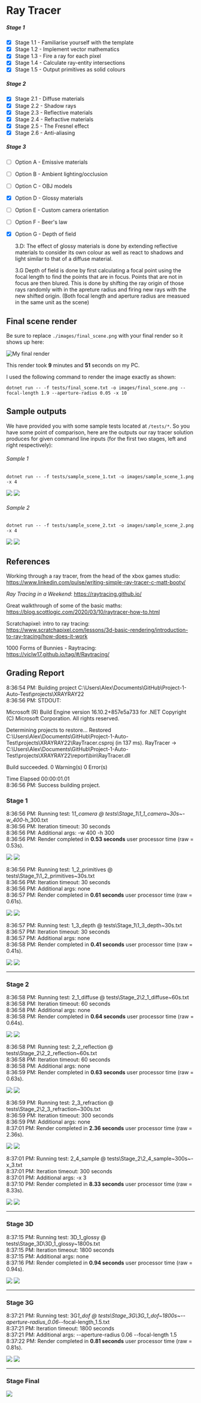 # Ray Tracer

##### Stage 1

- [x] Stage 1.1 - Familiarise yourself with the template
- [x] Stage 1.2 - Implement vector mathematics
- [x] Stage 1.3 - Fire a ray for each pixel
- [x] Stage 1.4 - Calculate ray-entity intersections
- [x] Stage 1.5 - Output primitives as solid colours

##### Stage 2

- [x] Stage 2.1 - Diffuse materials
- [x] Stage 2.2 - Shadow rays
- [x] Stage 2.3 - Reflective materials
- [x] Stage 2.4 - Refractive materials
- [x] Stage 2.5 - The Fresnel effect
- [x] Stage 2.6 - Anti-aliasing

##### Stage 3

- [ ] Option A - Emissive materials
- [ ] Option B - Ambient lighting/occlusion
- [ ] Option C - OBJ models
- [x] Option D - Glossy materials
- [ ] Option E - Custom camera orientation
- [ ] Option F - Beer's law
- [x] Option G - Depth of field

  3.D: The effect of glossy materials is done by extending reflective materials to consider its own colour as well as react to shadows and light similar to that of a diffuse material.

  3.G Depth of field is done by first calculating a focal point using the focal length to find the points that are in focus. Points that are not in focus are then blured. This is done by shifting the ray origin of those rays randomly with in the apreture radius and firing new rays with the new shifted origin. (Both focal length and aperture radius are measued in the same unit as the scene)

## Final scene render

Be sure to replace `./images/final_scene.png` with your final render so it shows up here:

![My final render](./images/final_scene.png)

This render took **9** minutes and **51** seconds on my PC.

I used the following command to render the image exactly as shown:

```
dotnet run -- -f tests/final_scene.txt -o images/final_scene.png --focal-length 1.9 --aperture-radius 0.05 -x 10
```

## Sample outputs

We have provided you with some sample tests located at `/tests/*`. So you have some point of comparison, here are the outputs our ray tracer solution produces for given command line inputs (for the first two stages, left and right respectively):

###### Sample 1

```
dotnet run -- -f tests/sample_scene_1.txt -o images/sample_scene_1.png -x 4
```

<p float="left">
  <img src="./images/sample_scene_1_s1.png" />
  <img src="./images/sample_scene_1_s2.png" /> 
</p>

###### Sample 2

```
dotnet run -- -f tests/sample_scene_2.txt -o images/sample_scene_2.png -x 4
```

<p float="left">
  <img src="./images/sample_scene_2_s1.png" />
  <img src="./images/sample_scene_2_s2.png" /> 
</p>

## References

Working through a ray tracer, from the head of the xbox games studio: https://www.linkedin.com/pulse/writing-simple-ray-tracer-c-matt-booty/

_Ray Tracing in a Weekend_: https://raytracing.github.io/

Great walkthrough of some of the basic maths: https://blog.scottlogic.com/2020/03/10/raytracer-how-to.html

Scratchapixel: intro to ray tracing: https://www.scratchapixel.com/lessons/3d-basic-rendering/introduction-to-ray-tracing/how-does-it-work

1000 Forms of Bunnies - Raytracing: https://viclw17.github.io/tag/#/Raytracing/

## Grading Report

8:36:54 PM: Building project C:\Users\Alex\Documents\GitHub\Project-1-Auto-Test\projects\XRAYRAY22  
8:36:56 PM: STDOUT:

Microsoft (R) Build Engine version 16.10.2+857e5a733 for .NET
Copyright (C) Microsoft Corporation. All rights reserved.

Determining projects to restore...
Restored C:\Users\Alex\Documents\GitHub\Project-1-Auto-Test\projects\XRAYRAY22\RayTracer.csproj (in 137 ms).
RayTracer -> C:\Users\Alex\Documents\GitHub\Project-1-Auto-Test\projects\XRAYRAY22\report\bin\RayTracer.dll

Build succeeded.
0 Warning(s)
0 Error(s)

Time Elapsed 00:00:01.01  
8:36:56 PM: Success building project.

### Stage 1

8:36:56 PM: Running test: 1*1_camera @ tests\Stage_1\1_1_camera~30s~-w_400*-h_300.txt  
8:36:56 PM: Iteration timeout: 30 seconds  
8:36:56 PM: Additional args: -w 400 -h 300  
8:36:56 PM: Render completed in **0.53 seconds** user processor time (raw = 0.53s).

<p float="left">
<img src="./report/benchmarks\1_1_camera~30s~-w_400_-h_300.png" />
<img src="./report/outputs\1_1_camera~30s~-w_400_-h_300.png" />
</p>

8:36:56 PM: Running test: 1_2_primitives @ tests\Stage_1\1_2_primitives~30s.txt  
8:36:56 PM: Iteration timeout: 30 seconds  
8:36:56 PM: Additional args: none  
8:36:57 PM: Render completed in **0.61 seconds** user processor time (raw = 0.61s).

<p float="left">
<img src="./report/benchmarks\1_2_primitives~30s.png" />
<img src="./report/outputs\1_2_primitives~30s.png" />
</p>

8:36:57 PM: Running test: 1_3_depth @ tests\Stage_1\1_3_depth~30s.txt  
8:36:57 PM: Iteration timeout: 30 seconds  
8:36:57 PM: Additional args: none  
8:36:58 PM: Render completed in **0.41 seconds** user processor time (raw = 0.41s).

<p float="left">
<img src="./report/benchmarks\1_3_depth~30s.png" />
<img src="./report/outputs\1_3_depth~30s.png" />
</p>

---

### Stage 2

8:36:58 PM: Running test: 2_1_diffuse @ tests\Stage_2\2_1_diffuse~60s.txt  
8:36:58 PM: Iteration timeout: 60 seconds  
8:36:58 PM: Additional args: none  
8:36:58 PM: Render completed in **0.64 seconds** user processor time (raw = 0.64s).

<p float="left">
<img src="./report/benchmarks\2_1_diffuse~60s.png" />
<img src="./report/outputs\2_1_diffuse~60s.png" />
</p>

8:36:58 PM: Running test: 2_2_reflection @ tests\Stage_2\2_2_reflection~60s.txt  
8:36:58 PM: Iteration timeout: 60 seconds  
8:36:58 PM: Additional args: none  
8:36:59 PM: Render completed in **0.63 seconds** user processor time (raw = 0.63s).

<p float="left">
<img src="./report/benchmarks\2_2_reflection~60s.png" />
<img src="./report/outputs\2_2_reflection~60s.png" />
</p>

8:36:59 PM: Running test: 2_3_refraction @ tests\Stage_2\2_3_refraction~300s.txt  
8:36:59 PM: Iteration timeout: 300 seconds  
8:36:59 PM: Additional args: none  
8:37:01 PM: Render completed in **2.36 seconds** user processor time (raw = 2.36s).

<p float="left">
<img src="./report/benchmarks\2_3_refraction~300s.png" />
<img src="./report/outputs\2_3_refraction~300s.png" />
</p>

8:37:01 PM: Running test: 2_4_sample @ tests\Stage_2\2_4_sample~300s~-x_3.txt  
8:37:01 PM: Iteration timeout: 300 seconds  
8:37:01 PM: Additional args: -x 3  
8:37:10 PM: Render completed in **8.33 seconds** user processor time (raw = 8.33s).

<p float="left">
<img src="./report/benchmarks\2_4_sample~300s~-x_3.png" />
<img src="./report/outputs\2_4_sample~300s~-x_3.png" />
</p>

---

### Stage 3D

8:37:15 PM: Running test: 3D_1_glossy @ tests\Stage_3D\3D_1_glossy~1800s.txt  
8:37:15 PM: Iteration timeout: 1800 seconds  
8:37:15 PM: Additional args: none  
8:37:16 PM: Render completed in **0.94 seconds** user processor time (raw = 0.94s).

<p float="left">
<img src="./report/benchmarks\3D_1_glossy~1800s.png" />
<img src="./report/outputs\3D_1_glossy~1800s.png" />
</p>

---

### Stage 3G

8:37:21 PM: Running test: 3G*1_dof @ tests\Stage_3G\3G_1_dof~1800s~--aperture-radius_0.06*--focal-length_1.5.txt  
8:37:21 PM: Iteration timeout: 1800 seconds  
8:37:21 PM: Additional args: --aperture-radius 0.06 --focal-length 1.5  
8:37:22 PM: Render completed in **0.81 seconds** user processor time (raw = 0.81s).

<p float="left">
<img src="./report/benchmarks\3G_1_dof~1800s~--aperture-radius_0.06_--focal-length_1.5.png" />
<img src="./report/outputs\3G_1_dof~1800s~--aperture-radius_0.06_--focal-length_1.5.png" />
</p>

---

### Stage Final

<img src="./images/final_scene.png" />
